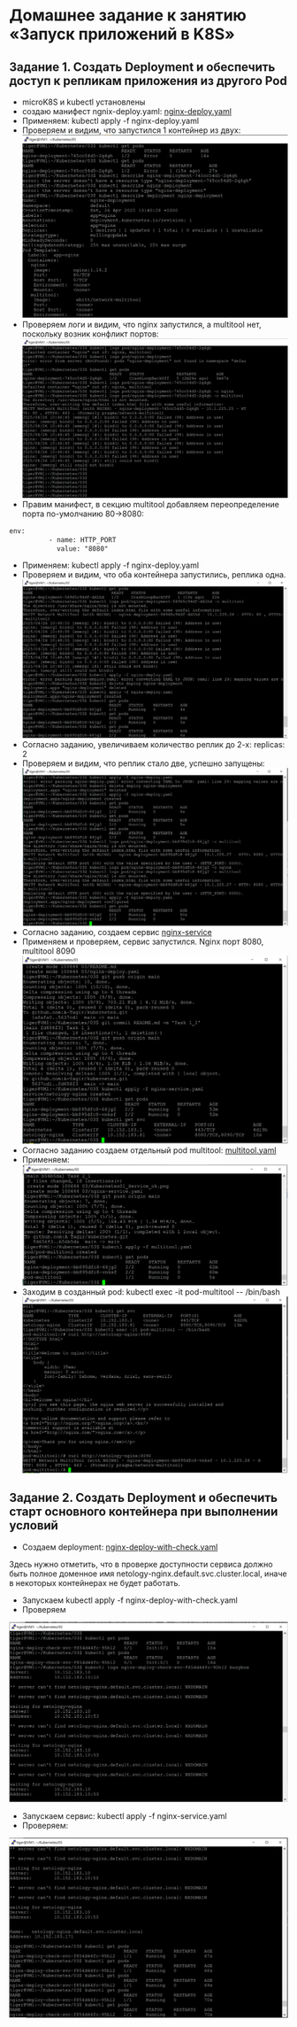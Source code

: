 # Домашнее задание к занятию «Запуск приложений в K8S»

## Задание 1. Создать Deployment и обеспечить доступ к репликам приложения из другого Pod

* microK8S и kubectl установлены
* создаю манифест ngnix-deploy.yaml:
  [nginx-deploy.yaml](https://github.com/A-Tagir/kubernetes/blob/main/03/nginx-deploy.yaml)
* Применяем: kubectl apply -f nginx-deploy.yaml
* Проверяем и видим, что запустился 1 контейнер из двух:
![pods_error](https://github.com/A-Tagir/kubernetes/blob/main/03/Kubernetes01_pod_error.png)
* Проверяем логи и видим, что nginx запустился, а multitool нет, поскольку возник конфликт портов:
![multitool_error](https://github.com/A-Tagir/kubernetes/blob/main/03/Kubernetes01_multitool_error.png)
* Правим манифест, в секцию multitool добавляем переопределение порта по-умолчанию 80->8080:
```
env:
          - name: HTTP_PORT
            value: "8080"
```
* Применяем: kubectl apply -f nginx-deploy.yaml
* Проверяем и видим, что оба контейнера запустились, реплика одна.
![pods_ok](https://github.com/A-Tagir/kubernetes/blob/main/03/Kubernetes01_pods_ok.png)
* Согласно заданию, увеличиваем количество реплик до 2-х:  replicas: 2
* Проверяем и видим, что реплик стало две, успешно запущены:
![replicas_2](https://github.com/A-Tagir/kubernetes/blob/main/03/Kubernetes01_replicas_2.png)
* Согласно заданию, создаем сервис
[nginx-service](https://github.com/A-Tagir/kubernetes/blob/main/03/nginx-service.yaml)
* Применяем и проверяем, сервис запустился. Nginx порт 8080, multitool 8090
![service_ok](https://github.com/A-Tagir/kubernetes/blob/main/03/Kubernetes01_Service_ok.png)
* Согласно заданию создаем отдельный pod multitool:
[multitool.yaml](https://github.com/A-Tagir/kubernetes/blob/main/03/multitool.yaml)
* Применяем: 
![pod_multitool_ok](https://github.com/A-Tagir/kubernetes/blob/main/03/Kubernetes01_pod_multitool.png)
* Заходим в созданный pod: kubectl exec -it pod-multitool -- /bin/bash
  ![access_ok](https://github.com/A-Tagir/kubernetes/blob/main/03/Kubernetes01_access_ok.png)

## Задание 2. Создать Deployment и обеспечить старт основного контейнера при выполнении условий

* Создаем deployment: 
[nginx-deploy-with-check.yaml](https://github.com/A-Tagir/kubernetes/blob/main/03/nginx-deploy-with-check.yaml)

Здесь нужно отметить, что в проверке доступности сервиса должно быть полное доменное имя netology-nginx.default.svc.cluster.local, иначе в некоторых контейнерах не будет работать.
* Запускаем  kubectl apply -f nginx-deploy-with-check.yaml
* Проверяем

![Pending](https://github.com/A-Tagir/kubernetes/blob/main/03/Kubernetes01_Deploy_Pending.png)

* Запускаем сервис: kubectl apply -f nginx-service.yaml
* Проверяем:

![Ready](https://github.com/A-Tagir/kubernetes/blob/main/03/Kubernetes01_Deploy_Ready.png)

